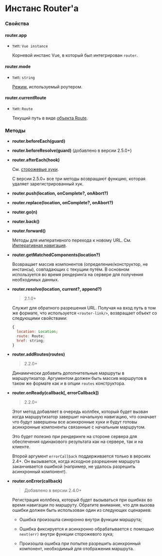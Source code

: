 # Инстанс Router'а

### Свойства

#### router.app

- тип: `Vue instance`

  Корневой инстанс Vue, в который был интегрирован `router`.

#### router.mode

- тип: `string`

  [Режим](options.md#mode), используемый роутером.

#### router.currentRoute

- тип: `Route`

  Текущий путь в виде [объекта Route](route-object.md).

### Методы

- **router.beforeEach(guard)**
- **router.beforeResolve(guard)** (добавлено в версии 2.5.0+)
- **router.afterEach(hook)**

  См. [сторожевые хуки](../advanced/navigation-guards.md).

  С версии 2.5.0+ все три методы возвращают функцию, которая удаляет зарегистрированный хук.

- **router.push(location, onComplete?, onAbort?)**
- **router.replace(location, onComplete?, onAbort?)**
- **router.go(n)**
- **router.back()**
- **router.forward()**

  Методы для императивного перехода к новому URL. См. [Императивная навигация](../essentials/navigation.md).

- **router.getMatchedComponents(location?)**

  Возвращает массив компонентов (определение/конструктор, не инстансы), совпадающих с текущим путём. В основном используется во время рендеринга на сервере для получения необходимых данных.

- **router.resolve(location, current?, append?)**

  > 2.1.0+

  Служит для обратного разрешения URL. Получая на вход путь в том же формате, что используется `<router-link/>`, возвращает объект со следующими свойствами:

  ``` js
  {
    location: Location;
    route: Route;
    href: string;
  }
  ```

- **router.addRoutes(routes)**

  > 2.2.0+

  Динамически добавить дополнительные маршруты в маршрутизатор. Аргументом должен быть массив маршрутов в таком же формате как и в опции `routes` конструктора.

- **router.onReady(callback[, errorCallback])**

  > 2.2.0+

  Этот метод добавляет в очередь коллбек, который будет вызван когда маршрутизатор завершит начальную навигацию, что означает что будут завершены все асинхронные хуки и будут готовы асинхронные компоненты связанные с начальным маршрутом.

  Это будет полезно при рендеринге на стороне сервера для обеспечения одинакового результата как на сервере, так и на клиенте.

  Второй аргумент `errorCallback` поддерживается только в версиях 2.4+. Он вызывается, когда исходное разрешение маршрута заканчивается ошибкой (например, не удалось разрешить асинхронный компонент).

- **router.onError(callback)**

  > Добавлено в версии 2.4.0+

  Регистрация коллбека, который будет вызываться при ошибках во время навигации по маршруту. Обратите внимание, что для вызова ошибки должен быть использован один из следующих сценариев:

  - Ошибка произошла синхронно внутри функции маршрута;

  - Ошибка фиксируется и асинхронно обрабатывается с помощью `next(err)` внутри функции сторожевого хука;

  - Произошла ошибка при попытке разрешить асинхронный компонент, необходимый для отображения маршрута.